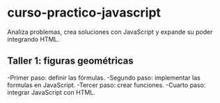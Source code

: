 # curso-practico-javascript
Analiza problemas, crea soluciones con JavaScript y expande su poder integrando HTML.

## Taller 1: figuras geométricas

-Primer paso: definir las fórmulas.
-Segundo paso: implementar las formulas en JavaScript.
-Tercer paso: crear funciones.
-Cuarto paso: integrar JavaScript con HTML.